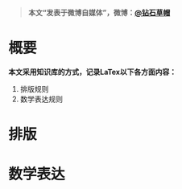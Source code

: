 > **本文“发表于微博自媒体”，微博：[@钻石草帽](https://weibo.com/strawhatchan)**

# 概要
**本文采用知识库的方式，记录LaTex以下各方面内容：**

1. 排版规则
2. 数学表达规则

# 排版


# 数学表达

